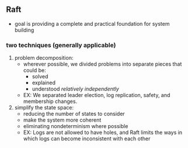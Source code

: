 ## Raft

- goal is providing
  a complete and practical foundation for system building

### two techniques (generally applicable)

1) problem decomposition:
    - wherever possible, we divided problems into separate pieces
      that could be:
        - solved
        - explained
        - understood _relatively independently_
    - EX: We separated leader election, log replication, safety, and membership changes.
2) simplify the state space:
    - reducing the number of states to consider
    - make the system more coherent
    - eliminating nondeterminism where possible
    - EX: Logs are not allowed to have
      holes, and Raft limits the ways in which logs can become
      inconsistent with each other
